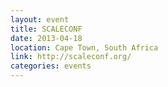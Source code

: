 ```yaml
---
layout: event
title: SCALECONF
date: 2013-04-18
location: Cape Town, South Africa
link: http://scaleconf.org/
categories: events
---
```


